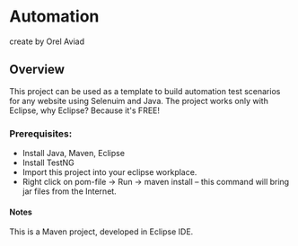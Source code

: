 # Automation
create by Orel Aviad
## Overview
This project can be used as a template to build automation test scenarios for any website using Selenuim and Java.
The project works only with Eclipse, why Eclipse? Because it's FREE!
### Prerequisites:
- Install Java, Maven, Eclipse
- Install TestNG
- Import this project into your eclipse workplace.
- Right click on pom-file -> Run -> maven install – this command will bring jar files from the Internet.
#### Notes
This is a Maven project, developed in Eclipse IDE.

